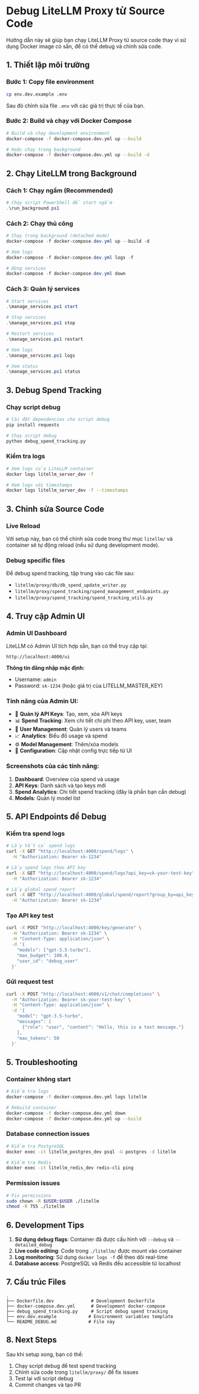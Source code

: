 # Debug LiteLLM Proxy từ Source Code

Hướng dẫn này sẽ giúp bạn chạy LiteLLM Proxy từ source code thay vì sử dụng Docker image có sẵn, để có thể debug và chỉnh sửa code.

## 1. Thiết lập môi trường

### Bước 1: Copy file environment
```bash
cp env.dev.example .env
```

Sau đó chỉnh sửa file `.env` với các giá trị thực tế của bạn.

### Bước 2: Build và chạy với Docker Compose
```bash
# Build và chạy development environment
docker-compose -f docker-compose.dev.yml up --build

# Hoặc chạy trong background
docker-compose -f docker-compose.dev.yml up --build -d
```

## 2. Chạy LiteLLM trong Background

### Cách 1: Chạy ngầm (Recommended)
```powershell
# Chạy script PowerShell để start ngầm
.\run_background.ps1
```

### Cách 2: Chạy thủ công
```powershell
# Chạy trong background (detached mode)
docker-compose -f docker-compose.dev.yml up --build -d

# Xem logs
docker-compose -f docker-compose.dev.yml logs -f

# Dừng services
docker-compose -f docker-compose.dev.yml down
```

### Cách 3: Quản lý services
```powershell
# Start services
.\manage_services.ps1 start

# Stop services  
.\manage_services.ps1 stop

# Restart services
.\manage_services.ps1 restart

# Xem logs
.\manage_services.ps1 logs

# Xem status
.\manage_services.ps1 status
```

## 3. Debug Spend Tracking

### Chạy script debug
```bash
# Cài đặt dependencies cho script debug
pip install requests

# Chạy script debug
python debug_spend_tracking.py
```

### Kiểm tra logs
```bash
# Xem logs của LiteLLM container
docker logs litellm_server_dev -f

# Xem logs với timestamps
docker logs litellm_server_dev -f --timestamps
```

## 3. Chỉnh sửa Source Code

### Live Reload
Với setup này, bạn có thể chỉnh sửa code trong thư mục `litellm/` và container sẽ tự động reload (nếu sử dụng development mode).

### Debug specific files
Để debug spend tracking, tập trung vào các file sau:
- `litellm/proxy/db/db_spend_update_writer.py`
- `litellm/proxy/spend_tracking/spend_management_endpoints.py`
- `litellm/proxy/spend_tracking/spend_tracking_utils.py`

## 4. Truy cập Admin UI

### Admin UI Dashboard
LiteLLM có Admin UI tích hợp sẵn, bạn có thể truy cập tại:

```
http://localhost:4000/ui
```

**Thông tin đăng nhập mặc định:**
- Username: `admin`
- Password: `sk-1234` (hoặc giá trị của LITELLM_MASTER_KEY)

### Tính năng của Admin UI:
- 🔑 **Quản lý API Keys**: Tạo, xem, xóa API keys
- 📊 **Spend Tracking**: Xem chi tiết chi phí theo API key, user, team
- 👥 **User Management**: Quản lý users và teams
- 📈 **Analytics**: Biểu đồ usage và spend
- ⚙️ **Model Management**: Thêm/xóa models
- 🔧 **Configuration**: Cập nhật config trực tiếp từ UI

### Screenshots của các tính năng:
1. **Dashboard**: Overview của spend và usage
2. **API Keys**: Danh sách và tạo keys mới
3. **Spend Analytics**: Chi tiết spend tracking (đây là phần bạn cần debug)
4. **Models**: Quản lý model list

## 5. API Endpoints để Debug

### Kiểm tra spend logs
```bash
# Lấy tất cả spend logs
curl -X GET "http://localhost:4000/spend/logs" \
  -H "Authorization: Bearer sk-1234"

# Lấy spend logs theo API key
curl -X GET "http://localhost:4000/spend/logs?api_key=sk-your-test-key" \
  -H "Authorization: Bearer sk-1234"

# Lấy global spend report
curl -X GET "http://localhost:4000/global/spend/report?group_by=api_key" \
  -H "Authorization: Bearer sk-1234"
```

### Tạo API key test
```bash
curl -X POST "http://localhost:4000/key/generate" \
  -H "Authorization: Bearer sk-1234" \
  -H "Content-Type: application/json" \
  -d '{
    "models": ["gpt-3.5-turbo"],
    "max_budget": 100.0,
    "user_id": "debug_user"
  }'
```

### Gửi request test
```bash
curl -X POST "http://localhost:4000/v1/chat/completions" \
  -H "Authorization: Bearer sk-your-test-key" \
  -H "Content-Type: application/json" \
  -d '{
    "model": "gpt-3.5-turbo",
    "messages": [
      {"role": "user", "content": "Hello, this is a test message."}
    ],
    "max_tokens": 50
  }'
```

## 5. Troubleshooting

### Container không start
```bash
# Kiểm tra logs
docker-compose -f docker-compose.dev.yml logs litellm

# Rebuild container
docker-compose -f docker-compose.dev.yml down
docker-compose -f docker-compose.dev.yml up --build
```

### Database connection issues
```bash
# Kiểm tra PostgreSQL
docker exec -it litellm_postgres_dev psql -U postgres -d litellm

# Kiểm tra Redis
docker exec -it litellm_redis_dev redis-cli ping
```

### Permission issues
```bash
# Fix permissions
sudo chown -R $USER:$USER ./litellm
chmod -R 755 ./litellm
```

## 6. Development Tips

1. **Sử dụng debug flags**: Container đã được cấu hình với `--debug` và `--detailed_debug`
2. **Live code editing**: Code trong `./litellm/` được mount vào container
3. **Log monitoring**: Sử dụng `docker logs -f` để theo dõi real-time
4. **Database access**: PostgreSQL và Redis đều accessible từ localhost

## 7. Cấu trúc Files

```
.
├── Dockerfile.dev              # Development Dockerfile
├── docker-compose.dev.yml      # Development docker-compose
├── debug_spend_tracking.py     # Script debug spend tracking
├── env.dev.example            # Environment variables template
└── README_DEBUG.md            # File này
```

## 8. Next Steps

Sau khi setup xong, bạn có thể:
1. Chạy script debug để test spend tracking
2. Chỉnh sửa code trong `litellm/proxy/` để fix issues
3. Test lại với script debug
4. Commit changes và tạo PR
